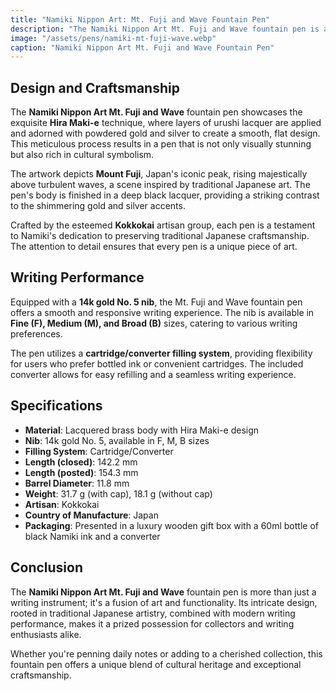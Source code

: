 ```yaml
---
title: "Namiki Nippon Art: Mt. Fuji and Wave Fountain Pen"
description: "The Namiki Nippon Art Mt. Fuji and Wave fountain pen is a masterful blend of traditional Japanese artistry and modern functionality. Featuring intricate Maki-e design, a 14k gold nib, and a lacquered finish, this pen offers a luxurious writing experience."
image: "/assets/pens/namiki-mt-fuji-wave.webp"
caption: "Namiki Nippon Art Mt. Fuji and Wave Fountain Pen"
---
```


## Design and Craftsmanship

The **Namiki Nippon Art Mt. Fuji and Wave** fountain pen showcases the exquisite **Hira Maki-e** technique, where layers of urushi lacquer are applied and adorned with powdered gold and silver to create a smooth, flat design. This meticulous process results in a pen that is not only visually stunning but also rich in cultural symbolism.

The artwork depicts **Mount Fuji**, Japan's iconic peak, rising majestically above turbulent waves, a scene inspired by traditional Japanese art. The pen's body is finished in a deep black lacquer, providing a striking contrast to the shimmering gold and silver accents.

Crafted by the esteemed **Kokkokai** artisan group, each pen is a testament to Namiki's dedication to preserving traditional Japanese craftsmanship. The attention to detail ensures that every pen is a unique piece of art.

## Writing Performance

Equipped with a **14k gold No. 5 nib**, the Mt. Fuji and Wave fountain pen offers a smooth and responsive writing experience. The nib is available in **Fine (F), Medium (M), and Broad (B)** sizes, catering to various writing preferences.

The pen utilizes a **cartridge/converter filling system**, providing flexibility for users who prefer bottled ink or convenient cartridges. The included converter allows for easy refilling and a seamless writing experience.

## Specifications

- **Material**: Lacquered brass body with Hira Maki-e design  
- **Nib**: 14k gold No. 5, available in F, M, B sizes  
- **Filling System**: Cartridge/Converter  
- **Length (closed)**: 142.2 mm  
- **Length (posted)**: 154.3 mm  
- **Barrel Diameter**: 11.8 mm  
- **Weight**: 31.7 g (with cap), 18.1 g (without cap)  
- **Artisan**: Kokkokai  
- **Country of Manufacture**: Japan  
- **Packaging**: Presented in a luxury wooden gift box with a 60ml bottle of black Namiki ink and a converter  

## Conclusion

The **Namiki Nippon Art Mt. Fuji and Wave** fountain pen is more than just a writing instrument; it's a fusion of art and functionality. Its intricate design, rooted in traditional Japanese artistry, combined with modern writing performance, makes it a prized possession for collectors and writing enthusiasts alike.

Whether you're penning daily notes or adding to a cherished collection, this fountain pen offers a unique blend of cultural heritage and exceptional craftsmanship.
